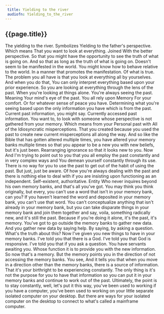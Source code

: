 ```yaml
---
 title: Yielding to the river
 audiofn: Yielding_to_the_river
---
```


## {{page.title}}

The yielding to the river. Symbolizes Yielding to the father's
perspective. Which means That you want to look at everything. Joined
With the better perspective. So that you might have the opportunity to
see the truth of what is going on. And so that as long as the truth of
what is going on. Doesn't seem to be manifested in the world. You might
know how to behave relative to the world. In a manner that promotes the
manifestation. Of what is true. The problem you all have is that you
look at everything all by yourselves. And when you do that, You can only
interpret everything based upon your prior experience. So you are
looking at everything through the lens of the past. When you're looking
at things alone. You're always seeing the past. Meaning Your mind's eye
of the past. You all rely upon Memory For your comfort. Or for whatever
sense of peace you have. Determining what you're seeing based upon the
only information you have which is from the past. Current past
information, you might say. Currently accessed past information. You
want to, to look with someone whose perspective is not gathered from
your memory. Which means from your Personal past with All of the
Idiosyncratic misperceptions. That you created because you used the past
to create new current misperceptions all along the way. And so like the
Bible that has gotten altered multiple times, you have altered your
memory banks multiple times so that you appear to be a new you with new
beliefs, but it's just been. Rearranging ignorance so that it looks new
to you. Now And I'm trying to point out to you that you all employ the
past constantly and in very complex ways and You demean yourself
constantly through its use. There is no way for you to use the past to
get out of the habit of using the past. But just, just be aware. Of how
you're always dealing with the past and there is nothing else to deal
with if you are insisting upon functioning as an independent.
Self-existent, authoritative. Entity Who never inquires beyond his own
memory banks, and that's all you've got. You may think you think
originally, but every, you can't use a word that isn't in your memory
bank, can you? If you haven't learned the word and deposited in your
memory bank, you can't use that word. You can't conceptualize anything
that isn't already in your memory bank, but you can take disparate
things in your memory bank and join them together and say, voila,
something radically new, and it's still the past. Because if you're
doing it alone, it's the past, it's memory. You've got to go outside the
memory banks to gather new data. And you gather new data by saying help.
By saying, by asking a question. What's the truth about this? Now I've
given you new things to have in your memory banks. I've told you that
there is a God. I've told you that God is responsive. I've told you that
if you ask a question. You have servants awaiting you. Whose function it
is to provide you with the new information. So now that's a memory. But
the memory points you in the direction of not accessing the memory
banks. You see, And it tells you that when you move in a direction other
than the memory banks, there is a source of information. That it's your
birthright to be experiencing constantly. The only thing is it's not the
purpose for you to have that information so you can put it in your
memory banks and continue to work out of the past. Ultimately, the point
is to stay constantly, well, let's put it this way, you've been used to
working if you have a computer, you've been used to working on your
little separate isolated computer on your desktop. But there are ways
for your isolated computer on the desktop to connect to what's called a
mainframe computer.

